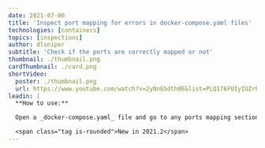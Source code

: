 ```yaml
---
date: 2021-07-06
title: 'Inspect port mapping for errors in docker-compose.yaml files'
technologies: [containers]
topics: [inspections]
author: dlsniper
subtitle: 'Check if the ports are correctly mapped or not'
thumbnail: ./thumbnail.png
cardThumbnail: ./card.png
shortVideo:
  poster: ./thumbnail.png
  url: https://www.youtube.com/watch?v=2yNnG5dth0E&list=PLQ176FUIyIUZrbrlz4AY1V8VzBJKZyVlW&index=61
leadin: |
  **How to use:**

  Open a _docker-compose.yaml_ file and go to any ports mapping section to see if it contains any messages or not.

  <span class="tag is-rounded">New in 2021.2</span>
---
```

